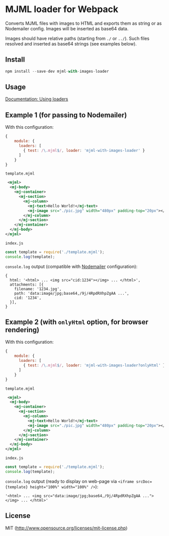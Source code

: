 # MJML loader for Webpack

Converts MJML files with images to HTML and exports them as string or as Nodemailer config. Images will be inserted as base64 data.

Images should have relative paths (starting from `./` or `../`). Such files resolved and inserted as base64 strings (see examples below).

## Install
```js
npm install --save-dev mjml-with-images-loader
```

## Usage

[Documentation: Using loaders](http://webpack.github.io/docs/using-loaders.html)

## Example 1 (for passing to Nodemailer)

With this configuration:
```javascript
{
    module: {
      loaders: [
        { test: /\.mjml$/, loader: 'mjml-with-images-loader' }
      ]
    }
}
```
`template.mjml`
```xml
 <mjml>
  <mj-body>
    <mj-container>
      <mj-section>
        <mj-column>
          <mj-text>Hello World!</mj-text>
          <mj-image src="./pic.jpg" width="480px" padding-top="20px"></mj-image>
        </mj-column>
      </mj-section>
    </mj-container>
  </mj-body>
</mjml>
```
`index.js`
```javascript
const template = require('./template.mjml');
console.log(template);
```
`console.log` output (compatible with [Nodemailer](https://github.com/nodemailer/nodemailer#e-mail-message-fields) configuration):
```
{
  html: '<html> ... <img src="cid:1234"></img> ... </html>',
  attachments: [{
    filename: '1234.jpg',
    path: 'data:image/jpg;base64,/9j/4RpdRXhpZgAA ...',
    cid: '1234',
  }],
}
```

## Example 2 (with `onlyHtml` option, for browser rendering)

With this configuration:
```javascript
{
    module: {
      loaders: [
        { test: /\.mjml$/, loader: 'mjml-with-images-loader?onlyHtml' }
      ]
    }
}
```
`template.mjml`
```xml
 <mjml>
  <mj-body>
    <mj-container>
      <mj-section>
        <mj-column>
          <mj-text>Hello World!</mj-text>
          <mj-image src="./pic.jpg" width="480px" padding-top="20px"></mj-image>
        </mj-column>
      </mj-section>
    </mj-container>
  </mj-body>
</mjml>
```
`index.js`
```javascript
const template = require('./template.mjml');
console.log(template);
```
`console.log` output (ready to display on web-page via `<iframe srcDoc={template} height="100%" width="100%" />`):
```
'<html> ... <img src="data:image/jpg;base64,/9j/4RpdRXhpZgAA ..."></img> ... </html>'
```

## License

MIT (http://www.opensource.org/licenses/mit-license.php)
